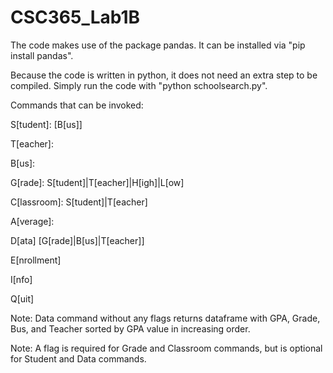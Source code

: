 # CSC365_Lab1B

The code makes use of the package pandas. It can be installed via "pip install pandas".

Because the code is written in python, it does not need an extra step to be compiled.
Simply run the code with "python schoolsearch.py".

Commands that can be invoked:

S[tudent]: <lastname> [B[us]]

T[eacher]: <lastname>

B[us]: <number>

G[rade]: <number> S[tudent]|T[eacher]|H[igh]|L[ow]

C[lassroom]: <number> S[tudent]|T[eacher]

A[verage]: <number>

D[ata] [G[rade]|B[us]|T[eacher]]

E[nrollment]

I[nfo]

Q[uit]

Note: Data command without any flags returns dataframe with GPA, Grade, Bus, and Teacher sorted by GPA value in increasing order.

Note: A flag is required for Grade and Classroom commands, but is optional for Student and Data commands.